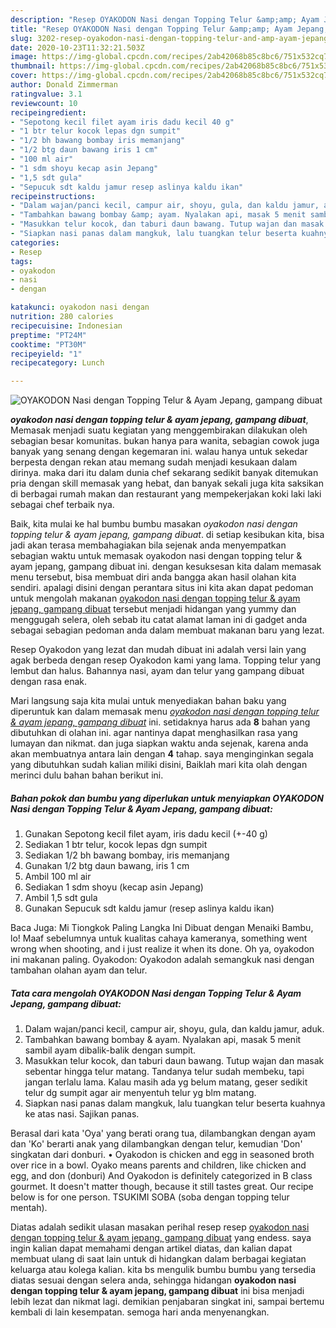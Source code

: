 ```yaml
---
description: "Resep OYAKODON Nasi dengan Topping Telur &amp;amp; Ayam Jepang, gampang dibuat, Bisa Manjain Lidah"
title: "Resep OYAKODON Nasi dengan Topping Telur &amp;amp; Ayam Jepang, gampang dibuat, Bisa Manjain Lidah"
slug: 3202-resep-oyakodon-nasi-dengan-topping-telur-and-amp-ayam-jepang-gampang-dibuat-bisa-manjain-lidah
date: 2020-10-23T11:32:21.503Z
image: https://img-global.cpcdn.com/recipes/2ab42068b85c8bc6/751x532cq70/oyakodon-nasi-dengan-topping-telur-ayam-jepang-gampang-dibuat-foto-resep-utama.jpg
thumbnail: https://img-global.cpcdn.com/recipes/2ab42068b85c8bc6/751x532cq70/oyakodon-nasi-dengan-topping-telur-ayam-jepang-gampang-dibuat-foto-resep-utama.jpg
cover: https://img-global.cpcdn.com/recipes/2ab42068b85c8bc6/751x532cq70/oyakodon-nasi-dengan-topping-telur-ayam-jepang-gampang-dibuat-foto-resep-utama.jpg
author: Donald Zimmerman
ratingvalue: 3.1
reviewcount: 10
recipeingredient:
- "Sepotong kecil filet ayam iris dadu kecil 40 g"
- "1 btr telur kocok lepas dgn sumpit"
- "1/2 bh bawang bombay iris memanjang"
- "1/2 btg daun bawang iris 1 cm"
- "100 ml air"
- "1 sdm shoyu kecap asin Jepang"
- "1,5 sdt gula"
- "Sepucuk sdt kaldu jamur resep aslinya kaldu ikan"
recipeinstructions:
- "Dalam wajan/panci kecil, campur air, shoyu, gula, dan kaldu jamur, aduk."
- "Tambahkan bawang bombay &amp; ayam. Nyalakan api, masak 5 menit sambil ayam dibalik-balik dengan sumpit."
- "Masukkan telur kocok, dan taburi daun bawang. Tutup wajan dan masak sebentar hingga telur matang. Tandanya telur sudah membeku, tapi jangan terlalu lama. Kalau masih ada yg belum matang, geser sedikit telur dg sumpit agar air menyentuh telur yg blm matang."
- "Siapkan nasi panas dalam mangkuk, lalu tuangkan telur beserta kuahnya ke atas nasi. Sajikan panas."
categories:
- Resep
tags:
- oyakodon
- nasi
- dengan

katakunci: oyakodon nasi dengan 
nutrition: 280 calories
recipecuisine: Indonesian
preptime: "PT24M"
cooktime: "PT30M"
recipeyield: "1"
recipecategory: Lunch

---
```



![OYAKODON Nasi dengan Topping Telur &amp; Ayam Jepang, gampang dibuat](https://img-global.cpcdn.com/recipes/2ab42068b85c8bc6/751x532cq70/oyakodon-nasi-dengan-topping-telur-ayam-jepang-gampang-dibuat-foto-resep-utama.jpg)

<b><i>oyakodon nasi dengan topping telur &amp; ayam jepang, gampang dibuat</i></b>, Memasak menjadi suatu kegiatan yang menggembirakan dilakukan oleh sebagian besar komunitas. bukan hanya para wanita, sebagian cowok juga banyak yang senang dengan kegemaran ini. walau hanya untuk sekedar berpesta dengan rekan atau memang sudah menjadi kesukaan dalam dirinya. maka dari itu dalam dunia chef sekarang sedikit banyak ditemukan pria dengan skill memasak yang hebat, dan banyak sekali juga kita saksikan di berbagai rumah makan dan restaurant yang mempekerjakan koki laki laki sebagai chef terbaik nya.

Baik, kita mulai ke hal bumbu bumbu masakan <i>oyakodon nasi dengan topping telur &amp; ayam jepang, gampang dibuat</i>. di setiap kesibukan kita, bisa jadi akan terasa membahagiakan bila sejenak anda menyempatkan sebagian waktu untuk memasak oyakodon nasi dengan topping telur &amp; ayam jepang, gampang dibuat ini. dengan kesuksesan kita dalam memasak menu tersebut, bisa membuat diri anda bangga akan hasil olahan kita sendiri. apalagi disini dengan perantara situs ini kita akan dapat pedoman untuk mengolah makanan <u>oyakodon nasi dengan topping telur &amp; ayam jepang, gampang dibuat</u> tersebut menjadi hidangan yang yummy dan menggugah selera, oleh sebab itu catat alamat laman ini di gadget anda sebagai sebagian pedoman anda dalam membuat makanan baru yang lezat.

Resep Oyakodon yang lezat dan mudah dibuat ini adalah versi lain yang agak berbeda dengan resep Oyakodon kami yang lama. Topping telur yang lembut dan halus. Bahannya nasi, ayam dan telur yang gampang dibuat dengan rasa enak.


Mari langsung saja kita mulai untuk menyediakan bahan baku yang diperuntuk kan dalam memasak menu <u><i>oyakodon nasi dengan topping telur &amp; ayam jepang, gampang dibuat</i></u> ini. setidaknya harus ada <b>8</b> bahan yang dibutuhkan di olahan ini. agar nantinya dapat menghasilkan rasa yang lumayan dan nikmat. dan juga siapkan waktu anda sejenak, karena anda akan membuatnya antara lain dengan <b>4</b> tahap. saya menginginkan segala yang dibutuhkan sudah kalian miliki disini, Baiklah mari kita olah dengan merinci dulu bahan bahan berikut ini.

<!--inarticleads1-->

##### Bahan pokok dan bumbu yang diperlukan untuk menyiapkan OYAKODON Nasi dengan Topping Telur &amp; Ayam Jepang, gampang dibuat:

1. Gunakan Sepotong kecil filet ayam, iris dadu kecil (+-40 g)
1. Sediakan 1 btr telur, kocok lepas dgn sumpit
1. Sediakan 1/2 bh bawang bombay, iris memanjang
1. Gunakan 1/2 btg daun bawang, iris 1 cm
1. Ambil 100 ml air
1. Sediakan 1 sdm shoyu (kecap asin Jepang)
1. Ambil 1,5 sdt gula
1. Gunakan Sepucuk sdt kaldu jamur (resep aslinya kaldu ikan)


Baca Juga: Mi Tiongkok Paling Langka Ini Dibuat dengan Menaiki Bambu, lo! Maaf sebelumnya untuk kualitas cahaya kameranya, something went wrong when shooting, and i just realize it when its done. Oh ya, oyakodon ini makanan paling. Oyakodon: Oyakodon adalah semangkuk nasi dengan tambahan olahan ayam dan telur. 

<!--inarticleads2-->

##### Tata cara mengolah OYAKODON Nasi dengan Topping Telur &amp; Ayam Jepang, gampang dibuat:

1. Dalam wajan/panci kecil, campur air, shoyu, gula, dan kaldu jamur, aduk.
1. Tambahkan bawang bombay &amp; ayam. Nyalakan api, masak 5 menit sambil ayam dibalik-balik dengan sumpit.
1. Masukkan telur kocok, dan taburi daun bawang. Tutup wajan dan masak sebentar hingga telur matang. Tandanya telur sudah membeku, tapi jangan terlalu lama. Kalau masih ada yg belum matang, geser sedikit telur dg sumpit agar air menyentuh telur yg blm matang.
1. Siapkan nasi panas dalam mangkuk, lalu tuangkan telur beserta kuahnya ke atas nasi. Sajikan panas.


Berasal dari kata &#39;Oya&#39; yang berati orang tua, dilambangkan dengan ayam dan &#39;Ko&#39; berarti anak yang dilambangkan dengan telur, kemudian &#39;Don&#39; singkatan dari donburi. • Oyakodon is chicken and egg in seasoned broth over rice in a bowl. Oyako means parents and children, like chicken and egg, and don (donburi) And Oyakodon is definitely categorized in B class gourmet. It doesn&#39;t matter though, because it still tastes great. Our recipe below is for one person. TSUKIMI SOBA (soba dengan topping telur mentah). 

Diatas adalah sedikit ulasan masakan perihal resep resep <u>oyakodon nasi dengan topping telur &amp; ayam jepang, gampang dibuat</u> yang endess. saya ingin kalian dapat memahami dengan artikel diatas, dan kalian dapat membuat ulang di saat lain untuk di hidangkan dalam berbagai kegiatan keluarga atau kolega kalian. kita bs mengulik bumbu bumbu yang tersedia diatas sesuai dengan selera anda, sehingga hidangan <b>oyakodon nasi dengan topping telur &amp; ayam jepang, gampang dibuat</b> ini bisa menjadi lebih lezat dan nikmat lagi. demikian penjabaran singkat ini, sampai bertemu kembali di lain kesempatan. semoga hari anda menyenangkan.
